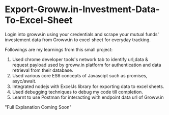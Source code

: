 # Export-Groww.in-Investment-Data-To-Excel-Sheet
Login into groww.in using your credentials and scrape your mutual funds' investement data from Groww.in to excel sheet for everyday tracking.

Followings are my learnings from this small project:
1. Used chrome developer tools's network tab to identify url,data & request payload used by groww.in platform for authentication and data retrieval from their database.
2. Used various core ES6 concepts of Javascipt such as promises, asyc/await.
3. Integrated nodejs with ExcelJs library for exporting data to excel sheets.
4. Used debugging techniques to debug my code till completion.
5. Learnt to use Postman for interacting with endpoint data url of Groww.in

"Full Explanation Coming Soon"
 
